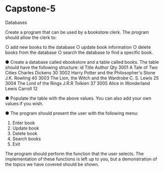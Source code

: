 # Capstone-5

Databases

Create a program that can be used by a bookstore clerk. The program
should allow the clerk to:

○ add new books to the database
○ update book information
○ delete books from the database
○ search the database to find a specific book.

● Create a database called ebookstore and a table called books. The table
should have the following structure:
id Title Author Qty
3001 A Tale of Two
Cities
Charles Dickens 30
3002 Harry Potter and
the
Philosopher's
Stone
J.K. Rowling 40
3003 The Lion, the
Witch and the
Wardrobe
C. S. Lewis 25
3004 The Lord of the
Rings
J.R.R Tolkien 37
3005 Alice in
Wonderland
Lewis Carroll 12

● Populate the table with the above values. You can also add your own values
if you wish.

● The program should present the user with the following menu:
1. Enter book
2. Update book
3. Delete book
4. Search books
0. Exit

The program should perform the function that the user selects. The
implementation of these functions is left up to you, but a demonstration of the
topics we have covered should be shown.
